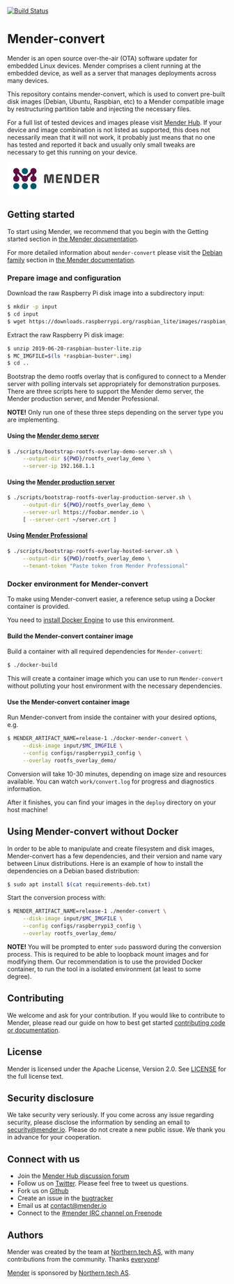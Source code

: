 [![Build Status](https://gitlab.com/Northern.tech/Mender/mender-convert/badges/next/pipeline.svg)](https://gitlab.com/Northern.tech/Mender/mender-convert/pipelines)

# Mender-convert

Mender is an open source over-the-air (OTA) software updater for embedded Linux devices. Mender comprises a client running at the embedded device, as well as a server that manages deployments across many devices.

This repository contains mender-convert, which is used to convert pre-built disk images (Debian, Ubuntu, Raspbian, etc) to a Mender compatible image by restructuring partition table and injecting the necessary files.

For a full list of tested devices and images please visit [Mender Hub](https://hub.mender.io/c/board-integrations/debian-family). If your device and image combination is not listed as supported, this does not necessarily mean that it will not work, it probably just means that no one has tested and reported it back and usually only small tweaks are necessary to get this running on your device.

![Mender logo](https://github.com/mendersoftware/mender/raw/master/mender_logo.png)


## Getting started

To start using Mender, we recommend that you begin with the Getting started
section in [the Mender documentation](https://docs.mender.io/).

For more detailed information about `mender-convert` please visit the
[Debian family](https://docs.mender.io/artifacts/debian-family) section in
[the Mender documentation](https://docs.mender.io/).


### Prepare image and configuration

Download the raw Raspberry Pi disk image into a subdirectory input:

```bash
$ mkdir -p input
$ cd input
$ wget https://downloads.raspberrypi.org/raspbian_lite/images/raspbian_lite-2019-06-24/2019-06-20-raspbian-buster-lite.zip
```

Extract the raw Raspberry Pi disk image:

```bash
$ unzip 2019-06-20-raspbian-buster-lite.zip
$ MC_IMGFILE=$(ls *raspbian-buster*.img)
$ cd ..
```

Bootstrap the demo rootfs overlay that is configured to connect to
a Mender server with polling intervals set appropriately for
demonstration purposes.  There are three scripts here to support
the Mender demo server, the Mender production server, and Mender
Professional.

**NOTE!** Only run one of these three steps depending on the server
type you are implementing.

#### Using the [Mender demo server](https://docs.mender.io/getting-started/on-premise-installation/create-a-test-environment)
```bash
$ ./scripts/bootstrap-rootfs-overlay-demo-server.sh \
     --output-dir ${PWD}/rootfs_overlay_demo \
     --server-ip 192.168.1.1
```

#### Using the [Mender production server](https://docs.mender.io/administration/production-installation)
```bash
$ ./scripts/bootstrap-rootfs-overlay-production-server.sh \
     --output-dir ${PWD}/rootfs_overlay_demo \
     --server-url https://foobar.mender.io \
     [ --server-cert ~/server.crt ]
```

#### Using [Mender Professional](https://mender.io/products/mender-professional)
```bash
$ ./scripts/bootstrap-rootfs-overlay-hosted-server.sh \
     --output-dir ${PWD}/rootfs_overlay_demo \
     --tenant-token "Paste token from Mender Professional"
```


### Docker environment for Mender-convert

To make using Mender-convert easier, a reference setup using a Docker
container is provided.

You need to [install Docker Engine](https://docs.docker.com/install) to use
this environment.


#### Build the Mender-convert container image

Build a container with all required dependencies for `Mender-convert`:

```bash
$ ./docker-build
```

This will create a container image which you can use to run `Mender-convert`
without polluting your host environment with the necessary dependencies.


#### Use the Mender-convert container image

Run Mender-convert from inside the container with your desired options, e.g.

```bash
$ MENDER_ARTIFACT_NAME=release-1 ./docker-mender-convert \
     --disk-image input/$MC_IMGFILE \
     --config configs/raspberrypi3_config \
     --overlay rootfs_overlay_demo/
```

Conversion will take 10-30 minutes, depending on image size and resources
available. You can watch `work/convert.log` for progress and diagnostics
information.

After it finishes, you can find your images in the `deploy` directory on your
host machine!

## Using Mender-convert without Docker

In order to be able to manipulate and create filesystem and disk images,
Mender-convert has a few dependencies, and their version and name vary between
Linux distributions. Here is an example of how to install the dependencies on a
Debian based distribution:

```bash
$ sudo apt install $(cat requirements-deb.txt)
```

Start the conversion process with:

```bash
$ MENDER_ARTIFACT_NAME=release-1 ./mender-convert \
     --disk-image input/$MC_IMGFILE \
     --config configs/raspberrypi3_config \
     --overlay rootfs_overlay_demo/
```

**NOTE!** You will be prompted to enter `sudo` password during the conversion
process. This is required to be able to loopback mount images and for modifying
them. Our recommendation is to use the provided Docker container, to run the
tool in a isolated environment (at least to some degree).


## Contributing

We welcome and ask for your contribution. If you would like to contribute to
Mender, please read our guide on how to best get started
[contributing code or documentation](https://github.com/mendersoftware/mender/blob/master/CONTRIBUTING.md).


## License

Mender is licensed under the Apache License, Version 2.0. See
[LICENSE](https://github.com/mendersoftware/mender-convert/blob/master/LICENSE)
for the full license text.


## Security disclosure

We take security very seriously. If you come across any issue regarding
security, please disclose the information by sending an email to
[security@mender.io](security@mender.io). Please do not create a new public
issue. We thank you in advance for your cooperation.


## Connect with us

* Join the [Mender Hub discussion forum](https://hub.mender.io)
* Follow us on [Twitter](https://twitter.com/mender_io). Please
  feel free to tweet us questions.
* Fork us on [Github](https://github.com/mendersoftware)
* Create an issue in the [bugtracker](https://tracker.mender.io/projects/MEN)
* Email us at [contact@mender.io](mailto:contact@mender.io)
* Connect to the [#mender IRC channel on Freenode](http://webchat.freenode.net/?channels=mender)


## Authors

Mender was created by the team at [Northern.tech AS](https://northern.tech),
with many contributions from the community. Thanks
[everyone](https://github.com/mendersoftware/mender/graphs/contributors)!

[Mender](https://mender.io) is sponsored by [Northern.tech AS](https://northern.tech).
